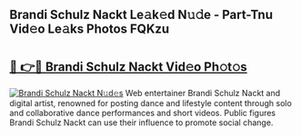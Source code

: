 ## Brandi Schulz Nackt Le𝚊k𝚎d N𝚞𝚍e - Part-Tnu Vid𝚎o Le𝚊ks Photos FQKzu

# <h2><a href="http://fb2mqg.evod.top/?m=Brandi+Schulz+Nackt">🔗 👉🔴 Brandi Schulz Nackt Vid𝚎o Ph𝚘t𝚘s</a></h2>

[![Brandi Schulz Nackt N𝚞d𝚎s](https://i.imgur.com/8V9OHl7.gif)](http://fb2mqg.evod.top/?m=Brandi+Schulz+Nackt)
Web entertainer Brandi Schulz Nackt and digital artist, renowned for posting dance and lifestyle content through solo and collaborative dance performances and short videos. Public figures Brandi Schulz Nackt can use their influence to promote social change. 
